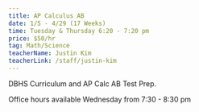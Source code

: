 ```yaml
---
title: AP Calculus AB
date: 1/5 - 4/29 (17 Weeks)
time: Tuesday & Thursday 6:20 - 7:20 pm
price: $50/hr
tag: Math/Science
teacherName: Justin Kim
teacherLink: /staff/justin-kim
---
```


DBHS Curriculum and AP Calc AB Test Prep.

Office hours available Wednesday from 7:30 - 8:30 pm
